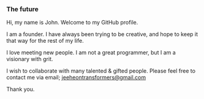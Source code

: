 ### The future

Hi, my name is John. 
Welcome to my GitHub profile. 

I am a founder. 
I have always been trying to be creative, 
and hope to keep it that way for the rest of my life.

I love meeting new people.
I am not a great programmer,
but I am a visionary with grit.

I wish to collaborate with many talented & gifted people.
Please feel free to contact me via email; jeeheontransformers@gmail.com

Thank you.
